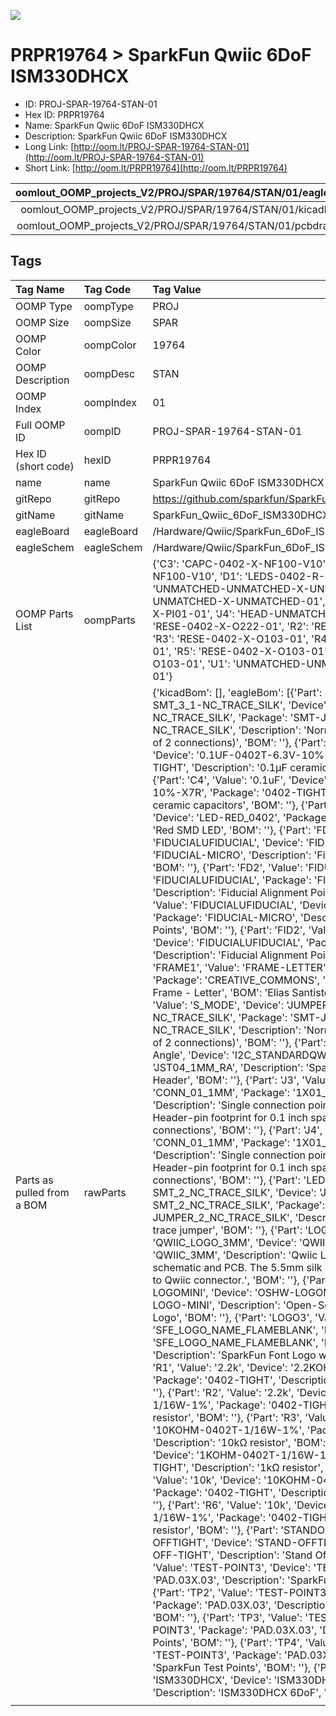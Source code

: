 


  
![][im]
# PRPR19764 > SparkFun Qwiic 6DoF ISM330DHCX

- ID: PROJ-SPAR-19764-STAN-01
- Hex ID: PRPR19764
- Name: SparkFun Qwiic 6DoF ISM330DHCX
- Description: SparkFun Qwiic 6DoF ISM330DHCX
- Long Link: [http://oom.lt/PROJ-SPAR-19764-STAN-01](http://oom.lt/PROJ-SPAR-19764-STAN-01)
- Short Link: [http://oom.lt/PRPR19764](http://oom.lt/PRPR19764)
  

|oomlout_OOMP_projects_V2/PROJ/SPAR/19764/STAN/01/eagleImage.png|oomlout_OOMP_projects_V2/PROJ/SPAR/19764/STAN/01/eagleSchemImage.png|oomlout_OOMP_projects_V2/PROJ/SPAR/19764/STAN/01/kicadPcb3dFront.png|oomlout_OOMP_projects_V2/PROJ/SPAR/19764/STAN/01/kicadPcb3dBack.png|
| :---: | :---: | :---: | :---: |
|oomlout_OOMP_projects_V2/PROJ/SPAR/19764/STAN/01/kicadPcb3d.png|oomlout_OOMP_projects_V2/PROJ/SPAR/19764/STAN/01/bomBack.png|oomlout_OOMP_projects_V2/PROJ/SPAR/19764/STAN/01/bomFront.png|oomlout_OOMP_projects_V2/PROJ/SPAR/19764/STAN/01/pcbdraw.svg|
|oomlout_OOMP_projects_V2/PROJ/SPAR/19764/STAN/01/pcbdrawBack.svg||||

## Tags
  

|Tag Name|Tag Code|Tag Value|
| :--- | :--- | :--- |
|OOMP Type|oompType|PROJ|
|OOMP Size|oompSize|SPAR|
|OOMP Color|oompColor|19764|
|OOMP Description|oompDesc|STAN|
|OOMP Index|oompIndex|01|
|Full OOMP ID|oompID|PROJ-SPAR-19764-STAN-01|
|Hex ID (short code)|hexID|PRPR19764|
|name|name|SparkFun Qwiic 6DoF ISM330DHCX|
|gitRepo|gitRepo|https://github.com/sparkfun/SparkFun_Qwiic_6DoF_ISM330DHCX|
|gitName|gitName|SparkFun_Qwiic_6DoF_ISM330DHCX|
|eagleBoard|eagleBoard|/Hardware/Qwiic/SparkFun_6DoF_ISM330DHCX.brd|
|eagleSchem|eagleSchem|/Hardware/Qwiic/SparkFun_6DoF_ISM330DHCX.sch|
|OOMP Parts List|oompParts|{'C3': 'CAPC-0402-X-NF100-V10', 'C4': 'CAPC-0402-X-NF100-V10', 'D1': 'LEDS-0402-R-STAN-01', 'I2C_PU': 'UNMATCHED-UNMATCHED-X-UNMATCHED-01', 'J1': 'HEAD-UNMATCHED-X-UNMATCHED-01', 'J3': 'HEAD-UNMATCHED-X-PI01-01', 'J4': 'HEAD-UNMATCHED-X-PI01-01', 'R1': 'RESE-0402-X-O222-01', 'R2': 'RESE-0402-X-O222-01', 'R3': 'RESE-0402-X-O103-01', 'R4': 'RESE-0402-X-O102-01', 'R5': 'RESE-0402-X-O103-01', 'R6': 'RESE-0402-X-O103-01', 'U1': 'UNMATCHED-UNMATCHED-X-UNMATCHED-01'}|
|Parts as pulled from a BOM|rawParts|{'kicadBom': [], 'eagleBom': [{'Part': 'ADDR', 'Value': 'JUMPER-SMT_3_1-NC_TRACE_SILK', 'Device': 'JUMPER-SMT_3_1-NC_TRACE_SILK', 'Package': 'SMT-JUMPER_3_1-NC_TRACE_SILK', 'Description': 'Normally closed trace jumper (1 of 2 connections)', 'BOM': ''}, {'Part': 'C3', 'Value': '0.1uF', 'Device': '0.1UF-0402T-6.3V-10%-X7R', 'Package': '0402-TIGHT', 'Description': '0.1µF ceramic capacitors', 'BOM': ''}, {'Part': 'C4', 'Value': '0.1uF', 'Device': '0.1UF-0402T-6.3V-10%-X7R', 'Package': '0402-TIGHT', 'Description': '0.1µF ceramic capacitors', 'BOM': ''}, {'Part': 'D1', 'Value': 'RED', 'Device': 'LED-RED_0402', 'Package': 'LED-0402', 'Description': 'Red SMD LED', 'BOM': ''}, {'Part': 'FD1', 'Value': 'FIDUCIALUFIDUCIAL', 'Device': 'FIDUCIALUFIDUCIAL', 'Package': 'FIDUCIAL-MICRO', 'Description': 'Fiducial Alignment Points', 'BOM': ''}, {'Part': 'FD2', 'Value': 'FIDUCIALUFIDUCIAL', 'Device': 'FIDUCIALUFIDUCIAL', 'Package': 'FIDUCIAL-MICRO', 'Description': 'Fiducial Alignment Points', 'BOM': ''}, {'Part': 'FID1', 'Value': 'FIDUCIALUFIDUCIAL', 'Device': 'FIDUCIALUFIDUCIAL', 'Package': 'FIDUCIAL-MICRO', 'Description': 'Fiducial Alignment Points', 'BOM': ''}, {'Part': 'FID2', 'Value': 'FIDUCIALUFIDUCIAL', 'Device': 'FIDUCIALUFIDUCIAL', 'Package': 'FIDUCIAL-MICRO', 'Description': 'Fiducial Alignment Points', 'BOM': ''}, {'Part': 'FRAME1', 'Value': 'FRAME-LETTER', 'Device': 'FRAME-LETTER', 'Package': 'CREATIVE_COMMONS', 'Description': 'Schematic Frame - Letter', 'BOM': 'Elias Santistevan'}, {'Part': 'I2C_PU', 'Value': 'S_MODE', 'Device': 'JUMPER-SMT_3_2-NC_TRACE_SILK', 'Package': 'SMT-JUMPER_3_2-NC_TRACE_SILK', 'Description': 'Normally closed trace jumper (2 of 2 connections)', 'BOM': ''}, {'Part': 'J1', 'Value': 'Qwiic Right Angle', 'Device': 'I2C_STANDARDQWIIC', 'Package': 'JST04_1MM_RA', 'Description': 'SparkFun I2C Standard Pinout Header', 'BOM': ''}, {'Part': 'J3', 'Value': '', 'Device': 'CONN_01_1MM', 'Package': '1X01_1MM_NO_SILK', 'Description': 'Single connection point. Often used as Generic Header-pin footprint for 0.1 inch spaced/style header connections', 'BOM': ''}, {'Part': 'J4', 'Value': '', 'Device': 'CONN_01_1MM', 'Package': '1X01_1MM_NO_SILK', 'Description': 'Single connection point. Often used as Generic Header-pin footprint for 0.1 inch spaced/style header connections', 'BOM': ''}, {'Part': 'LED', 'Value': 'JUMPER-SMT_2_NC_TRACE_SILK', 'Device': 'JUMPER-SMT_2_NC_TRACE_SILK', 'Package': 'SMT-JUMPER_2_NC_TRACE_SILK', 'Description': 'Normally closed trace jumper', 'BOM': ''}, {'Part': 'LOGO1', 'Value': 'QWIIC_LOGO_3MM', 'Device': 'QWIIC_LOGO_3MM', 'Package': 'QWIIC_3MM', 'Description': 'Qwiic Logos for placement on schematic and PCB. The 5.5mm silk logo is best for placing next to Qwiic connector.', 'BOM': ''}, {'Part': 'LOGO2', 'Value': 'OSHW-LOGOMINI', 'Device': 'OSHW-LOGOMINI', 'Package': 'OSHW-LOGO-MINI', 'Description': 'Open-Source Hardware (OSHW) Logo', 'BOM': ''}, {'Part': 'LOGO3', 'Value': 'SFE_LOGO_NAME_FLAMEBLANK', 'Device': 'SFE_LOGO_NAME_FLAMEBLANK', 'Package': 'BLANK', 'Description': 'SparkFun Font Logo w/ Flame', 'BOM': ''}, {'Part': 'R1', 'Value': '2.2k', 'Device': '2.2KOHM-0402T-1/16W-1%', 'Package': '0402-TIGHT', 'Description': '2.2kΩ resistor', 'BOM': ''}, {'Part': 'R2', 'Value': '2.2k', 'Device': '2.2KOHM-0402T-1/16W-1%', 'Package': '0402-TIGHT', 'Description': '2.2kΩ resistor', 'BOM': ''}, {'Part': 'R3', 'Value': '10k', 'Device': '10KOHM-0402T-1/16W-1%', 'Package': '0402-TIGHT', 'Description': '10kΩ resistor', 'BOM': ''}, {'Part': 'R4', 'Value': '1k', 'Device': '1KOHM-0402T-1/16W-1%', 'Package': '0402-TIGHT', 'Description': '1kΩ resistor', 'BOM': ''}, {'Part': 'R5', 'Value': '10k', 'Device': '10KOHM-0402T-1/16W-1%', 'Package': '0402-TIGHT', 'Description': '10kΩ resistor', 'BOM': ''}, {'Part': 'R6', 'Value': '10k', 'Device': '10KOHM-0402T-1/16W-1%', 'Package': '0402-TIGHT', 'Description': '10kΩ resistor', 'BOM': ''}, {'Part': 'STANDOFF1', 'Value': 'STAND-OFFTIGHT', 'Device': 'STAND-OFFTIGHT', 'Package': 'STAND-OFF-TIGHT', 'Description': 'Stand Off', 'BOM': ''}, {'Part': 'TP1', 'Value': 'TEST-POINT3', 'Device': 'TEST-POINT3', 'Package': 'PAD.03X.03', 'Description': 'SparkFun Test Points', 'BOM': ''}, {'Part': 'TP2', 'Value': 'TEST-POINT3', 'Device': 'TEST-POINT3', 'Package': 'PAD.03X.03', 'Description': 'SparkFun Test Points', 'BOM': ''}, {'Part': 'TP3', 'Value': 'TEST-POINT3', 'Device': 'TEST-POINT3', 'Package': 'PAD.03X.03', 'Description': 'SparkFun Test Points', 'BOM': ''}, {'Part': 'TP4', 'Value': 'TEST-POINT3', 'Device': 'TEST-POINT3', 'Package': 'PAD.03X.03', 'Description': 'SparkFun Test Points', 'BOM': ''}, {'Part': 'U1', 'Value': 'ISM330DHCX', 'Device': 'ISM330DHCX', 'Package': 'LGA-14L', 'Description': 'ISM330DHCX 6DoF', 'BOM': ''}]}|
||||



[im]: PROJ/SPAR/19764/STAN/01/kicadPcb3d_450.png
